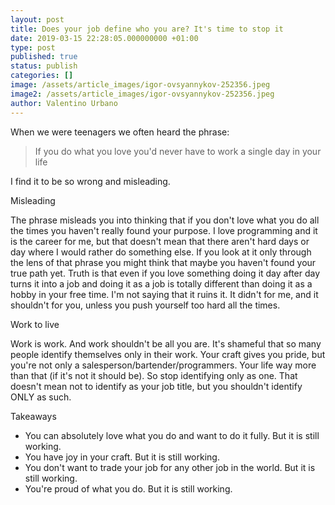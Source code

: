```yaml
---
layout: post
title: Does your job define who you are? It's time to stop it
date: 2019-03-15 22:28:05.000000000 +01:00
type: post
published: true
status: publish
categories: []
image: /assets/article_images/igor-ovsyannykov-252356.jpeg
image2: /assets/article_images/igor-ovsyannykov-252356.jpeg
author: Valentino Urbano
---
```


When we were teenagers we often heard the phrase:

> If you do what you love you'd never have to work a single day in your life

I find it to be so wrong and misleading.

Misleading

The phrase misleads you into thinking that if you don't love what you do all the times you haven't really found your purpose. I love programming and it is the career for me, but that doesn't mean that there aren't hard days or day where I would rather do something else. If you look at it only through the lens of that phrase you might think that maybe you haven't found your true path yet. Truth is that even if you love something doing it day after day turns it into a job and doing it as a job is totally different than doing it as a hobby in your free time. I'm not saying that it ruins it. It didn't for me, and it shouldn't for you, unless you push yourself too hard all the times.

Work to live

Work is work. And work shouldn't be all you are. It's shameful that so many people identify themselves only in their work. Your craft gives you pride, but you're not only a salesperson/bartender/programmers. Your life way more than that (if it's not it should be). So stop identifying only as one. That doesn't mean not to identify as your job title, but you shouldn't identify ONLY as such.

Takeaways

- You can absolutely love what you do and want to do it fully. But it is still working.
- You have joy in your craft. But it is still working.
- You don't want to trade your job for any other job in the world. But it is still working.
- You're proud of what you do. But it is still working.
